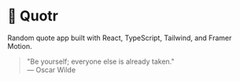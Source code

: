 # 🧠 Quotr

Random quote app built with React, TypeScript, Tailwind, and Framer Motion.

> "Be yourself; everyone else is already taken."  
> — Oscar Wilde

